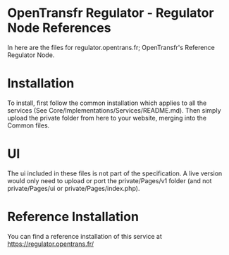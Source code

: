 # OpenTransfr Regulator - Regulator Node ReferencesIn here are the files for regulator.opentrans.fr; OpenTransfr's Reference Regulator Node.# InstallationTo install, first follow the common installation which applies to all the services (See Core/Implementations/Services/README.md). Then simply upload the private folder from here to your website, merging into the Common files.# UIThe ui included in these files is not part of the specification. A live version would only need to upload or port the private/Pages/v1 folder (and not private/Pages/ui or private/Pages/index.php).# Reference InstallationYou can find a reference installation of this service at https://regulator.opentrans.fr/